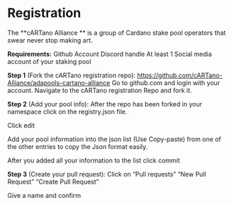 # Registration


The **cARTano Alliance ** is a group of Cardano stake pool operators that swear never stop making art.

**Requirements:**
Github Account
Discord handle
At least 1 Social media account of your staking pool


**Step 1** (Fork the cARTano registration repo):
https://github.com/cARTano-Alliance/adapools-cartano-alliance
Go to github.com and login with your account.
Navigate to the cARTano registration Repo and fork it.



**Step 2** (Add your pool info):
After the repo has been forked in your namespace click on the registry.json file.

Click edit

Add your pool information into the json list (Use Copy-paste) from one of the other entries to copy the Json format easily.

After you added all your information to the list click commit


**Step 3** (Create your pull request):
Click on “Pull requests”
“New Pull Request”
“Create Pull Request”

Give a name and confirm

